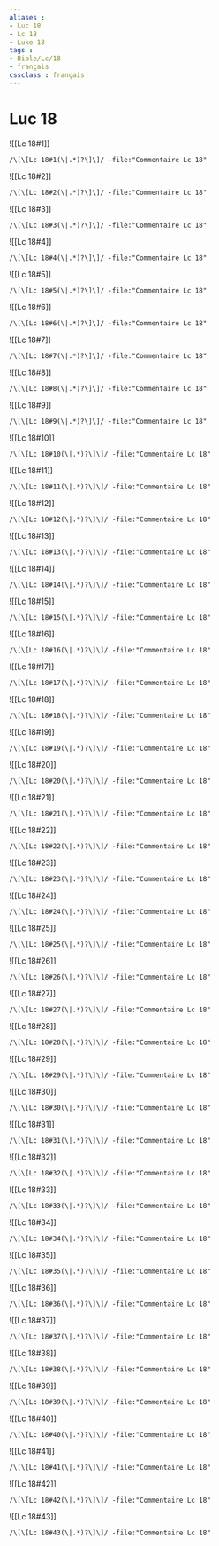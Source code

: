 ```yaml
---
aliases : 
- Luc 18
- Lc 18
- Luke 18
tags : 
- Bible/Lc/18
- français
cssclass : français
---
```


# Luc 18

![[Lc 18#1]]

```query
/\[\[Lc 18#1(\|.*)?\]\]/ -file:"Commentaire Lc 18"
```

![[Lc 18#2]]

```query
/\[\[Lc 18#2(\|.*)?\]\]/ -file:"Commentaire Lc 18"
```

![[Lc 18#3]]

```query
/\[\[Lc 18#3(\|.*)?\]\]/ -file:"Commentaire Lc 18"
```

![[Lc 18#4]]

```query
/\[\[Lc 18#4(\|.*)?\]\]/ -file:"Commentaire Lc 18"
```

![[Lc 18#5]]

```query
/\[\[Lc 18#5(\|.*)?\]\]/ -file:"Commentaire Lc 18"
```

![[Lc 18#6]]

```query
/\[\[Lc 18#6(\|.*)?\]\]/ -file:"Commentaire Lc 18"
```

![[Lc 18#7]]

```query
/\[\[Lc 18#7(\|.*)?\]\]/ -file:"Commentaire Lc 18"
```

![[Lc 18#8]]

```query
/\[\[Lc 18#8(\|.*)?\]\]/ -file:"Commentaire Lc 18"
```

![[Lc 18#9]]

```query
/\[\[Lc 18#9(\|.*)?\]\]/ -file:"Commentaire Lc 18"
```

![[Lc 18#10]]

```query
/\[\[Lc 18#10(\|.*)?\]\]/ -file:"Commentaire Lc 18"
```

![[Lc 18#11]]

```query
/\[\[Lc 18#11(\|.*)?\]\]/ -file:"Commentaire Lc 18"
```

![[Lc 18#12]]

```query
/\[\[Lc 18#12(\|.*)?\]\]/ -file:"Commentaire Lc 18"
```

![[Lc 18#13]]

```query
/\[\[Lc 18#13(\|.*)?\]\]/ -file:"Commentaire Lc 18"
```

![[Lc 18#14]]

```query
/\[\[Lc 18#14(\|.*)?\]\]/ -file:"Commentaire Lc 18"
```

![[Lc 18#15]]

```query
/\[\[Lc 18#15(\|.*)?\]\]/ -file:"Commentaire Lc 18"
```

![[Lc 18#16]]

```query
/\[\[Lc 18#16(\|.*)?\]\]/ -file:"Commentaire Lc 18"
```

![[Lc 18#17]]

```query
/\[\[Lc 18#17(\|.*)?\]\]/ -file:"Commentaire Lc 18"
```

![[Lc 18#18]]

```query
/\[\[Lc 18#18(\|.*)?\]\]/ -file:"Commentaire Lc 18"
```

![[Lc 18#19]]

```query
/\[\[Lc 18#19(\|.*)?\]\]/ -file:"Commentaire Lc 18"
```

![[Lc 18#20]]

```query
/\[\[Lc 18#20(\|.*)?\]\]/ -file:"Commentaire Lc 18"
```

![[Lc 18#21]]

```query
/\[\[Lc 18#21(\|.*)?\]\]/ -file:"Commentaire Lc 18"
```

![[Lc 18#22]]

```query
/\[\[Lc 18#22(\|.*)?\]\]/ -file:"Commentaire Lc 18"
```

![[Lc 18#23]]

```query
/\[\[Lc 18#23(\|.*)?\]\]/ -file:"Commentaire Lc 18"
```

![[Lc 18#24]]

```query
/\[\[Lc 18#24(\|.*)?\]\]/ -file:"Commentaire Lc 18"
```

![[Lc 18#25]]

```query
/\[\[Lc 18#25(\|.*)?\]\]/ -file:"Commentaire Lc 18"
```

![[Lc 18#26]]

```query
/\[\[Lc 18#26(\|.*)?\]\]/ -file:"Commentaire Lc 18"
```

![[Lc 18#27]]

```query
/\[\[Lc 18#27(\|.*)?\]\]/ -file:"Commentaire Lc 18"
```

![[Lc 18#28]]

```query
/\[\[Lc 18#28(\|.*)?\]\]/ -file:"Commentaire Lc 18"
```

![[Lc 18#29]]

```query
/\[\[Lc 18#29(\|.*)?\]\]/ -file:"Commentaire Lc 18"
```

![[Lc 18#30]]

```query
/\[\[Lc 18#30(\|.*)?\]\]/ -file:"Commentaire Lc 18"
```

![[Lc 18#31]]

```query
/\[\[Lc 18#31(\|.*)?\]\]/ -file:"Commentaire Lc 18"
```

![[Lc 18#32]]

```query
/\[\[Lc 18#32(\|.*)?\]\]/ -file:"Commentaire Lc 18"
```

![[Lc 18#33]]

```query
/\[\[Lc 18#33(\|.*)?\]\]/ -file:"Commentaire Lc 18"
```

![[Lc 18#34]]

```query
/\[\[Lc 18#34(\|.*)?\]\]/ -file:"Commentaire Lc 18"
```

![[Lc 18#35]]

```query
/\[\[Lc 18#35(\|.*)?\]\]/ -file:"Commentaire Lc 18"
```

![[Lc 18#36]]

```query
/\[\[Lc 18#36(\|.*)?\]\]/ -file:"Commentaire Lc 18"
```

![[Lc 18#37]]

```query
/\[\[Lc 18#37(\|.*)?\]\]/ -file:"Commentaire Lc 18"
```

![[Lc 18#38]]

```query
/\[\[Lc 18#38(\|.*)?\]\]/ -file:"Commentaire Lc 18"
```

![[Lc 18#39]]

```query
/\[\[Lc 18#39(\|.*)?\]\]/ -file:"Commentaire Lc 18"
```

![[Lc 18#40]]

```query
/\[\[Lc 18#40(\|.*)?\]\]/ -file:"Commentaire Lc 18"
```

![[Lc 18#41]]

```query
/\[\[Lc 18#41(\|.*)?\]\]/ -file:"Commentaire Lc 18"
```

![[Lc 18#42]]

```query
/\[\[Lc 18#42(\|.*)?\]\]/ -file:"Commentaire Lc 18"
```

![[Lc 18#43]]

```query
/\[\[Lc 18#43(\|.*)?\]\]/ -file:"Commentaire Lc 18"
```

